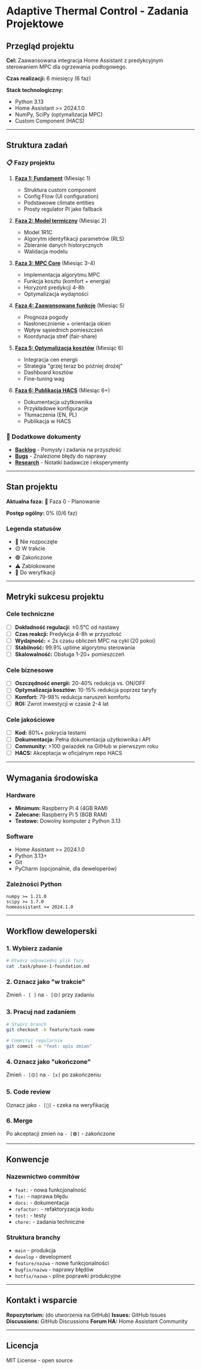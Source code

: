 # Adaptive Thermal Control - Zadania Projektowe

## Przegląd projektu

**Cel:** Zaawansowana integracja Home Assistant z predykcyjnym sterowaniem MPC dla ogrzewania podłogowego.

**Czas realizacji:** 6 miesięcy (6 faz)

**Stack technologiczny:**
- Python 3.13
- Home Assistant >= 2024.1.0
- NumPy, SciPy (optymalizacja MPC)
- Custom Component (HACS)

---

## Struktura zadań

### 📋 Fazy projektu

1. **[Faza 1: Fundament](./phase-1-foundation.md)** (Miesiąc 1)
   - Struktura custom component
   - Config Flow (UI configuration)
   - Podstawowe climate entities
   - Prosty regulator PI jako fallback

2. **[Faza 2: Model termiczny](./phase-2-thermal-model.md)** (Miesiąc 2)
   - Model 1R1C
   - Algorytm identyfikacji parametrów (RLS)
   - Zbieranie danych historycznych
   - Walidacja modelu

3. **[Faza 3: MPC Core](./phase-3-mpc-core.md)** (Miesiąc 3-4)
   - Implementacja algorytmu MPC
   - Funkcja kosztu (komfort + energia)
   - Horyzont predykcji 4-8h
   - Optymalizacja wydajności

4. **[Faza 4: Zaawansowane funkcje](./phase-4-advanced-features.md)** (Miesiąc 5)
   - Prognoza pogody
   - Nasłonecznienie + orientacja okien
   - Wpływ sąsiednich pomieszczeń
   - Koordynacja stref (fair-share)

5. **[Faza 5: Optymalizacja kosztów](./phase-5-cost-optimization.md)** (Miesiąc 6)
   - Integracja cen energii
   - Strategia "grzej teraz bo później drożej"
   - Dashboard kosztów
   - Fine-tuning wag

6. **[Faza 6: Publikacja HACS](./phase-6-hacs-publication.md)** (Miesiąc 6+)
   - Dokumentacja użytkownika
   - Przykładowe konfiguracje
   - Tłumaczenia (EN, PL)
   - Publikacja w HACS

### 📝 Dodatkowe dokumenty

- **[Backlog](./backlog.md)** - Pomysły i zadania na przyszłość
- **[Bugs](./bugs.md)** - Znalezione błędy do naprawy
- **[Research](./research.md)** - Notatki badawcze i eksperymenty

---

## Stan projektu

**Aktualna faza:** 🔴 Faza 0 - Planowanie

**Postęp ogólny:** 0% (0/6 faz)

### Legenda statusów

- 🔴 Nie rozpoczęte
- 🟡 W trakcie
- 🟢 Zakończone
- ⚠️  Zablokowane
- 🔵 Do weryfikacji

---

## Metryki sukcesu projektu

### Cele techniczne

- [ ] **Dokładność regulacji:** ±0.5°C od nastawy
- [ ] **Czas reakcji:** Predykcja 4-8h w przyszłość
- [ ] **Wydajność:** < 2s czasu obliczeń MPC na cykl (20 pokoi)
- [ ] **Stabilność:** 99.9% uptime algorytmu sterowania
- [ ] **Skalowalność:** Obsługa 1-20+ pomieszczeń

### Cele biznesowe

- [ ] **Oszczędność energii:** 20-40% redukcja vs. ON/OFF
- [ ] **Optymalizacja kosztów:** 10-15% redukcja poprzez taryfy
- [ ] **Komfort:** 79-98% redukcja naruszeń komfortu
- [ ] **ROI:** Zwrot inwestycji w czasie 2-4 lat

### Cele jakościowe

- [ ] **Kod:** 80%+ pokrycia testami
- [ ] **Dokumentacja:** Pełna dokumentacja użytkownika i API
- [ ] **Community:** >100 gwiazdek na GitHub w pierwszym roku
- [ ] **HACS:** Akceptacja w oficjalnym repo HACS

---

## Wymagania środowiska

### Hardware
- **Minimum:** Raspberry Pi 4 (4GB RAM)
- **Zalecane:** Raspberry Pi 5 (8GB RAM)
- **Testowe:** Dowolny komputer z Python 3.13

### Software
- Home Assistant >= 2024.1.0
- Python 3.13+
- Git
- PyCharm (opcjonalnie, dla deweloperów)

### Zależności Python
```
numpy >= 1.21.0
scipy >= 1.7.0
homeassistant >= 2024.1.0
```

---

## Workflow deweloperski

### 1. Wybierz zadanie
```bash
# Otwórz odpowiedni plik fazy
cat .task/phase-1-foundation.md
```

### 2. Oznacz jako "w trakcie"
Zmień `- [ ]` na `- [🟡]` przy zadaniu

### 3. Pracuj nad zadaniem
```bash
# Stwórz branch
git checkout -b feature/task-name

# Commituj regularnie
git commit -m "feat: opis zmian"
```

### 4. Oznacz jako "ukończone"
Zmień `- [🟡]` na `- [x]` po zakończeniu

### 5. Code review
Oznacz jako `- [🔵]` - czeka na weryfikację

### 6. Merge
Po akceptacji zmień na `- [🟢]` - zakończone

---

## Konwencje

### Nazewnictwo commitów
- `feat:` - nowa funkcjonalność
- `fix:` - naprawa błędu
- `docs:` - dokumentacja
- `refactor:` - refaktoryzacja kodu
- `test:` - testy
- `chore:` - zadania techniczne

### Struktura branchy
- `main` - produkcja
- `develop` - development
- `feature/nazwa` - nowe funkcjonalności
- `bugfix/nazwa` - naprawy błędów
- `hotfix/nazwa` - pilne poprawki produkcyjne

---

## Kontakt i wsparcie

**Repozytorium:** (do utworzenia na GitHub)
**Issues:** GitHub Issues
**Discussions:** GitHub Discussions
**Forum HA:** Home Assistant Community

---

## Licencja

MIT License - open source
